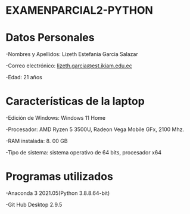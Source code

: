 # EXAMENPARCIAL2-PYTHON

# Datos Personales

-Nombres y Apellidos: Lizeth Estefania Garcia Salazar

-Correo electrónico: lizeth.garcia@est.ikiam.edu.ec

-Edad: 21 años

# Características de la laptop

-Edición de Windows: Windows 11 Home

-Procesador: AMD Ryzen 5 3500U, Radeon Vega Mobile GFx, 2100 Mhz.

-RAM instalada: 8. 00 GB

-Tipo de sistema: sistema operativo de 64 bits, procesador x64

# Programas utilizados

-Anaconda 3 2021.05(Python 3.8.8.64-bit)

-Git Hub Desktop 2.9.5
